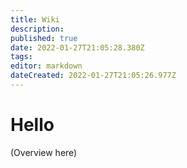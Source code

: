```yaml
---
title: Wiki
description: 
published: true
date: 2022-01-27T21:05:28.380Z
tags: 
editor: markdown
dateCreated: 2022-01-27T21:05:26.977Z
---
```


# Hello

(Overview here)
